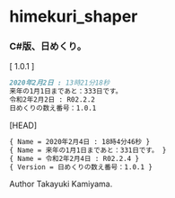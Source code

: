 # himekuri_shaper

### C#版、日めくり。

[ 1.0.1 ]

```markdown
2020年2月2日 : 13時21分18秒
来年の1月1日まであと：333日です。
令和2年2月2日 : R02.2.2
日めくりの数え番号：1.0.1
```

[HEAD]

```markdown
{ Name = 2020年2月4日 : 18時4分46秒 }
{ Name = 来年の1月1日まであと：331日です。 }
{ Name = 令和2年2月4日 : R02.2.4 }
{ Version = 日めくりの数え番号：1.0.1 }
```

Author Takayuki Kamiyama.
